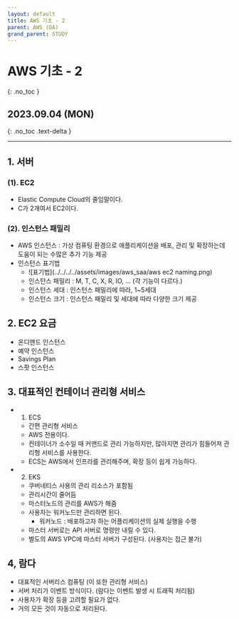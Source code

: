 ```yaml
---
layout: default
title: AWS 기초 - 2
parent: AWS (DA)
grand_parent: STUDY
---
```


# AWS 기초 - 2
{: .no_toc }

## 2023.09.04 (MON)
{: .no_toc .text-delta }

---

## 1. 서버
### (1). EC2
- Elastic Compute Cloud의 줄임말이다.
- C가 2개여서 EC2이다.

### (2). 인스턴스 패밀리
- AWS 인스턴스 : 가상 컴퓨팅 환경으로 애플리케이션을 배포, 관리 및 확장하는데 도움이 되는 수많은 추가 기능 제공
- 인스턴스 표기법
    - ![표기법](../../../../assets/images/aws_saa/aws ec2 naming.png)
    - 인스턴스 패밀리 : M, T, C, X, R, IO, ... (각 기능이 다르다.)
    - 인스턴스 세대 : 인스턴스 패밀리에 따라, 1~5세대
    - 인스턴스 크기 : 인스턴스 패밀리 및 세대에 따라 다양한 크기 제공

## 2. EC2 요금
- 온디맨드 인스턴스
- 예약 인스턴스
- Savings Plan
- 스팟 인스턴스

## 3. 대표적인 컨테이너 관리형 서비스

- 1. ECS
    - 간편 관리형 서비스
    - AWS 전용이다.
    - 컨테이너가 소수일 때 커맨드로 관리 가능하지만, 많아지면 관리가 힘들어져 관리형 서비스를 사용한다.
    - ECS는 AWS에서 인프라를 관리해주며, 확장 등이 쉽게 가능하다.

- 2. EKS
    - 쿠버네티스 사용의 관리 리소스가 포함됨
    - 관리시간이 줄어듬
    - 마스터노드의 관리를 AWS가 해줌
    - 사용자는 워커노드만 관리하면 된다.
        - 워커노드 : 배포하고자 하는 어플리케이션의 실제 실행을 수행
    - 마스터 서버로는 API 서버로 명령만 내릴 수 있다.
    - 별도의 AWS VPC에 마스터 서버가 구성된다. (사용자는 접근 불가)

## 4, 람다
- 대표적인 서버리스 컴퓨팅 (이 또한 관리형 서비스)
- 서버 처리가 이벤트 방식이다. (람다는 이벤트 발생 시 트래픽 처리됨)
- 사용자가 확장 등을 고려할 필요가 없다.
- 거의 모든 것이 자동으로 처리된다.